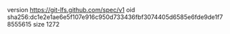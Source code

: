 version https://git-lfs.github.com/spec/v1
oid sha256:dc1e2e1ae6e5f107e916c950d733436fbf3074405d6585e6fde9de1f78555615
size 1272
